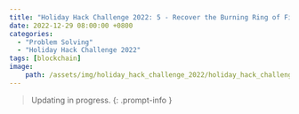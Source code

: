 ```yaml
---
title: "Holiday Hack Challenge 2022: 5 - Recover the Burning Ring of Fire"
date: 2022-12-29 08:00:00 +0800
categories:
  - "Problem Solving"
  - "Holiday Hack Challenge 2022"
tags: [blockchain]
image:
    path: /assets/img/holiday_hack_challenge_2022/holiday_hack_challenge_2022_banner.png
---
```

> Updating in progress.
{: .prompt-info }